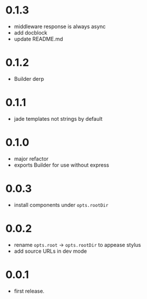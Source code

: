 # 0.1.3

- middleware response is always async
- add docblock
- update README.md

# 0.1.2

- Builder derp

# 0.1.1

- jade templates not strings by default

# 0.1.0

- major refactor
- exports Builder for use without express

# 0.0.3

- install components under `opts.rootDir`

# 0.0.2

- rename `opts.root` -> `opts.rootDir` to appease stylus
- add source URLs in dev mode

# 0.0.1

- first release.
